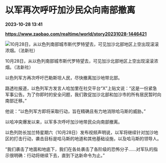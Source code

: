 # 以军再次呼吁加沙民众向南部撤离

**2023-10-28 13:41**

**https://www.zaobao.com/realtime/world/story20231028-1446421**

![10月28日，从以色列南部城市斯代罗特望去，可见加沙北部地区上空出现滚滚浓烟。（法新社）](https://static.zaobao.com/s3fs-public/styles/article_large_full/public/articles/2023/10/28/ISRAEL-PALESTINIAN-CONFLICT-131528.jpg?itok=Yq-u4mOh "10月28日，从以色列南部城市斯代罗特望去，可见加沙北部地区上空出现滚滚浓烟。（法新社）")

10月28日，从以色列南部城市斯代罗特望去，可见加沙北部地区上空出现滚滚浓烟。（法新社）

以色列军方再次呼吁巴勒斯坦人民，尽快撤离加沙地带北部。

路透社报道，以色列军方发言人哈加里在社交平台“X”上贴文说：“这是一份紧急军事公告。为了你即时的安全问题，我们敦促加沙北部和加沙市的所有居民暂时向南部迁移。”

他说：“以色列军方即将采取行动，旨在精确且有力地消除哈马斯的威胁。”

以哈冲突爆发以来，以军多次呼吁加沙地带民众向南部撤离。

以色列防长加兰特星期六（10月28日）发布视频声明说，以军将继续针对加沙地区的打击行动，袭击目标是哈马斯的地道和其他基础设施，以及哈马斯的领导人。

“我们袭击了地面和地底下，我们在各处袭击了各阶级的恐怖分子……对军队的指示很明确：行动将继续下去，直到下达新命令为止。”